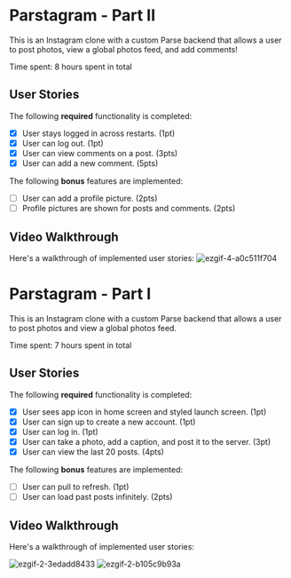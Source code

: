 # Parstagram - Part II

This is an Instagram clone with a custom Parse backend that allows a user to post photos, view a global photos feed, and add comments!

Time spent: 8 hours spent in total

## User Stories

The following **required** functionality is completed:

- [x] User stays logged in across restarts. (1pt)
- [x] User can log out. (1pt)
- [x] User can view comments on a post. (3pts)
- [x] User can add a new comment. (5pts)

The following **bonus** features are implemented:

- [ ] User can add a profile picture. (2pts)
- [ ] Profile pictures are shown for posts and comments. (2pts)

## Video Walkthrough

Here's a walkthrough of implemented user stories:
![ezgif-4-a0c511f704](https://user-images.githubusercontent.com/99046066/197134673-4fc2fb90-e53b-4538-874c-796b337d6a98.gif)


# Parstagram - Part I

This is an Instagram clone with a custom Parse backend that allows a user to post photos and view a global photos feed.

Time spent: 7 hours spent in total

## User Stories

The following **required** functionality is completed:

- [x] User sees app icon in home screen and styled launch screen. (1pt)
- [x] User can sign up to create a new account. (1pt)
- [x] User can log in. (1pt)
- [x] User can take a photo, add a caption, and post it to the server. (3pt)
- [x] User can view the last 20 posts. (4pts)

The following **bonus** features are implemented:

- [ ] User can pull to refresh. (1pt)
- [ ] User can load past posts infinitely. (2pts)

## Video Walkthrough

Here's a walkthrough of implemented user stories:

![ezgif-2-3edadd8433](https://user-images.githubusercontent.com/99046066/196001409-daa6823a-c8cd-4df4-80be-c312f952a5d4.gif)
![ezgif-2-b105c9b93a](https://user-images.githubusercontent.com/99046066/196001359-7debed8f-a998-40ea-8950-cefb43d3430e.gif)
